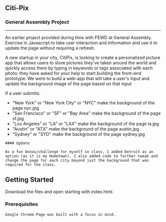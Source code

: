 ## Citi-Pix
### General Assembly Project
---

An earlier project provided during time with FEWD at General Assembly. Exercise in Javascript to take user interaction and information and use it to update the page without requiring a refresh.

A new startup in your city, CitiPix, is looking to create a personalized picture app that allows users to store pictures they've taken around the world and quickly access them by typing in keywords or tags associated with each photo; they have asked for your help to start building the front-end prototype. We were to build a web-app that will take a user's input and update the background image of the page based on that input

If a user submits:

* "New York" or "New York City" or "NYC" make the background of the page nyc.jpg
* "San Francisco" or "SF" or "Bay Area" make the background of the page sf.jpg
* "Los Angeles" or "LA" or "LAX" make the background of the page la.jpg
* "Austin" or "ATX" make the background of the page austin.jpg
* "Sydney" or "SYD" make the background of the page sydney.jpg

```
#### Update

As a fun bonus/challenge for myself in class, I added Detroit as an option (as it is my Hometown). I also added code to further tweak and change the page for each city beyond just the background that was required for the class.
```

## Getting Started

Download the files and open starting with index.html.

### Prerequisites
```
Google Chrome-Page was built with a focus in mind. 

```

<!-- ## Built With -->


<!-- ## Authors

* -->

<!-- ## Acknowledgments -->

